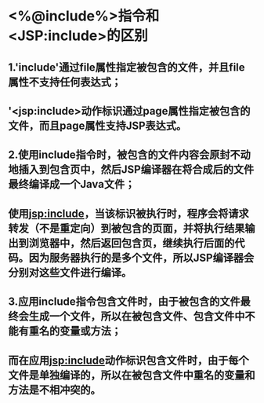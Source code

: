 # \<%@include%>指令和\<JSP:include>的区别

## 1.'include'通过file属性指定被包含的文件，并且file属性不支持任何表达式；

##  '\<jsp:include>动作标识通过page属性指定被包含的文件，而且page属性支持JSP表达式。

## 2.使用include指令时，被包含的文件内容会原封不动地插入到包含页中，然后JSP编译器在将合成后的文件最终编译成一个Java文件；

## 使用<jsp:include>，当该标识被执行时，程序会将请求转发（不是重定向）到被包含的页面，并将执行结果输出到浏览器中，然后返回包含页，继续执行后面的代码。因为服务器执行的是多个文件，所以JSP编译器会分别对这些文件进行编译。

## 3.应用include指令包含文件时，由于被包含的文件最终会生成一个文件，所以在被包含文件、包含文件中不能有重名的变量或方法；

## 而在应用<jsp:include>动作标识包含文件时，由于每个文件是单独编译的，所以在被包含文件中重名的变量和方法是不相冲突的。

